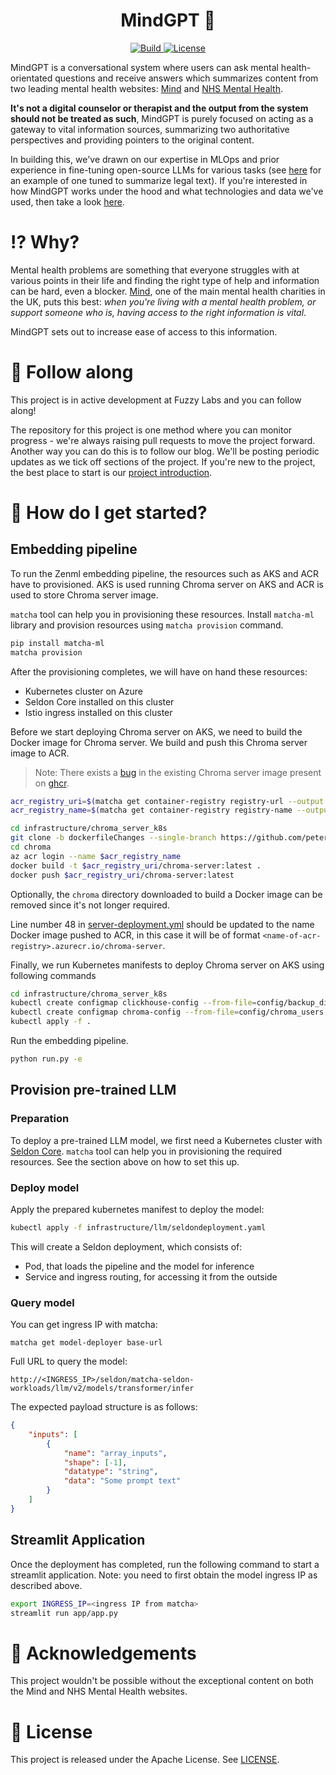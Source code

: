 <h1 align="center">
    MindGPT &#129504;
</h1>

<p align="center">
    <a href="https://github.com/fuzzylabs/MindGPT/actions/workflows/ci.yml">
        <img alt="Build" src="https://img.shields.io/github/actions/workflow/status/fuzzylabs/MindGPT/ci.yml">
    </a>
    <a href="https://github.com/fuzzylabs/MindGPT/blob/main/LICENSE">
        <img alt="License" src="https://img.shields.io/github/license/fuzzylabs/MindGPT?color=blue">
    </a>
</p>

MindGPT is a conversational system where users can ask mental health-orientated questions and receive answers which summarizes content from two leading mental health websites: [Mind](https://www.mind.org.uk/) and [NHS Mental Health](https://www.nhs.uk/mental-health/).

**It's not a digital counselor or therapist and the output from the system should not be treated as such**, MindGPT is purely focused on acting as a gateway to vital information sources, summarizing two authoritative perspectives and providing pointers to the original content.

In building this, we've drawn on our expertise in MLOps and prior experience in fine-tuning open-source LLMs for various tasks (see [here](https://github.com/fuzzylabs/matcha-examples/tree/main/llm) for an example of one tuned to summarize legal text). If you're interested in how MindGPT works under the hood and what technologies and data we've used, then take a look [here](docs/inside-mindgpt.md).

# &#8265; Why?

Mental health problems are something that everyone struggles with at various points in their life and finding the right type of help and information can be hard, even a blocker. [Mind](https://www.mind.org.uk/), one of the main mental health charities in the UK, puts this best: _when you're living with a mental health problem, or support someone who is, having access to the right information is vital_.

MindGPT sets out to increase ease of access to this information.

# &#128064; Follow along

This project is in active development at Fuzzy Labs and you can follow along!

The repository for this project is one method where you can monitor progress - we're always raising pull requests to move the project forward. Another way you can do this is to follow our blog. We'll be posting periodic updates as we tick off sections of the project. If you're new to the project, the best place to start is our [project introduction](https://www.fuzzylabs.ai/blog-post/mindgpt-an-introduction).

# &#127939; How do I get started?

## Embedding pipeline

To run the Zenml embedding pipeline, the resources such as AKS and ACR have to provisioned. AKS is used running Chroma server on AKS and ACR is used to store Chroma server image.

`matcha` tool can help you in provisioning these resources. Install `matcha-ml` library and provision resources using `matcha provision` command.

```bash
pip install matcha-ml
matcha provision
```

After the provisioning completes, we will have on hand these resources:
* Kubernetes cluster on Azure
* Seldon Core installed on this cluster
* Istio ingress installed on this cluster

Before we start deploying Chroma server on AKS, we need to build the Docker image for Chroma server. We build and push this Chroma server image to ACR.

> Note: There exists a [bug](https://github.com/chroma-core/chroma/issues/721) in the existing Chroma server image present on [ghcr](https://github.com/chroma-core/chroma/pkgs/container/chroma).

```bash
acr_registry_uri=$(matcha get container-registry registry-url --output json | sed -n 's/.*"registry-url": "\(.*\)".*/\1/p')
acr_registry_name=$(matcha get container-registry registry-name --output json | sed -n 's/.*"registry-name": "\(.*\)".*/\1/p')
```

```bash
cd infrastructure/chroma_server_k8s
git clone -b dockerfileChanges --single-branch https://github.com/petersolimine/chroma.git
cd chroma
az acr login --name $acr_registry_name
docker build -t $acr_registry_uri/chroma-server:latest .
docker push $acr_registry_uri/chroma-server:latest
```

Optionally, the `chroma` directory downloaded to build a Docker image can be removed since it's not longer required.

Line number 48 in [server-deployment.yml](./infrastructure/chroma_server_k8s/server-deployment.yaml#L48) should be updated to the name Docker image pushed to ACR, in this case it will be of format `<name-of-acr-registry>.azurecr.io/chroma-server`.

Finally, we run Kubernetes manifests to deploy Chroma server on AKS using following commands

```bash
cd infrastructure/chroma_server_k8s
kubectl create configmap clickhouse-config --from-file=config/backup_disk.xml
kubectl create configmap chroma-config --from-file=config/chroma_users.xml
kubectl apply -f .
```

Run the embedding pipeline.

```bash
python run.py -e
```

## Provision pre-trained LLM
### Preparation
To deploy a pre-trained LLM model, we first need a Kubernetes cluster with [Seldon Core](https://docs.seldon.io/projects/seldon-core/en/latest/nav/getting-started.html). `matcha` tool can help you in provisioning the required resources. See the section above on how to set this up.

### Deploy model

Apply the prepared kubernetes manifest to deploy the model:

```bash
kubectl apply -f infrastructure/llm/seldondeployment.yaml
```

This will create a Seldon deployment, which consists of:
* Pod, that loads the pipeline and the model for inference
* Service and ingress routing, for accessing it from the outside

### Query model
You can get ingress IP with matcha:
```
matcha get model-deployer base-url
```

Full URL to query the model:
```
http://<INGRESS_IP>/seldon/matcha-seldon-workloads/llm/v2/models/transformer/infer
```

The expected payload structure is as follows:
```json
{
    "inputs": [
        {
            "name": "array_inputs",
            "shape": [-1],
            "datatype": "string",
            "data": "Some prompt text"
        }
    ]
}
```

## Streamlit Application

Once the deployment has completed, run the following command to start a streamlit application. Note: you need to first obtain the model ingress IP as described above.

```bash
export INGRESS_IP=<ingress IP from matcha>
streamlit run app/app.py
```

# &#129309; Acknowledgements

This project wouldn't be possible without the exceptional content on both the Mind and NHS Mental Health websites.

# &#128220; License

This project is released under the Apache License. See [LICENSE](LICENSE).
